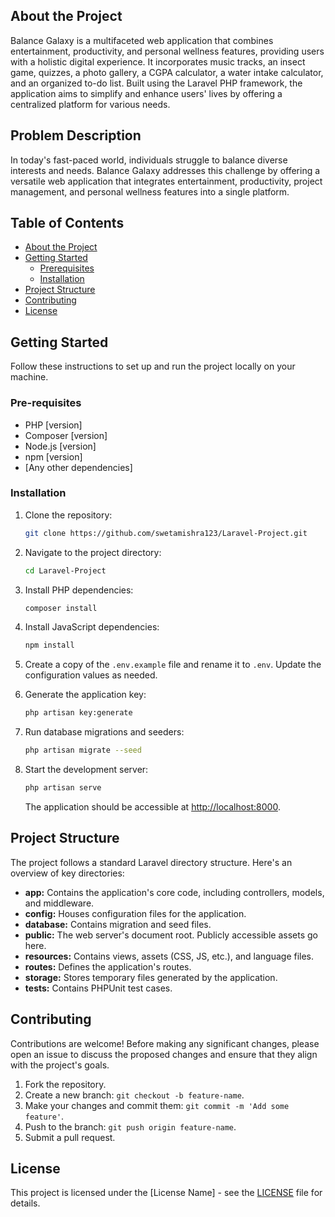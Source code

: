 ## About the Project

Balance Galaxy is a multifaceted web application that combines entertainment, productivity, and personal wellness features, providing users with a holistic digital experience. It incorporates music tracks, an insect game, quizzes, a photo gallery, a CGPA calculator, a water intake calculator, and an organized to-do list. Built using the Laravel PHP framework, the application aims to simplify and enhance users' lives by offering a centralized platform for various needs.

## Problem Description
In today's fast-paced world, individuals struggle to balance diverse interests and needs. Balance Galaxy addresses this challenge by offering a versatile web application that integrates entertainment, productivity, project management, and personal wellness features into a single platform.

## Table of Contents

- [About the Project](#about-the-project)
- [Getting Started](#getting-started)
  - [Prerequisites](#pre-requisites)
  - [Installation](#installation)
- [Project Structure](#project-structure)
- [Contributing](#contributing)
- [License](#license)


## Getting Started

Follow these instructions to set up and run the project locally on your machine.

### Pre-requisites

- PHP [version]
- Composer [version]
- Node.js [version]
- npm [version]
- [Any other dependencies]

### Installation

1. Clone the repository:

   ```bash
   git clone https://github.com/swetamishra123/Laravel-Project.git
   ```

2. Navigate to the project directory:

   ```bash
   cd Laravel-Project
   ```

3. Install PHP dependencies:

   ```bash
   composer install
   ```

4. Install JavaScript dependencies:

   ```bash
   npm install
   ```

5. Create a copy of the `.env.example` file and rename it to `.env`. Update the configuration values as needed.

6. Generate the application key:

   ```bash
   php artisan key:generate
   ```

7. Run database migrations and seeders:

   ```bash
   php artisan migrate --seed
   ```

8. Start the development server:

   ```bash
   php artisan serve
   ```

   The application should be accessible at [http://localhost:8000](http://localhost:8000).

## Project Structure

The project follows a standard Laravel directory structure. Here's an overview of key directories:

- **app:** Contains the application's core code, including controllers, models, and middleware.
- **config:** Houses configuration files for the application.
- **database:** Contains migration and seed files.
- **public:** The web server's document root. Publicly accessible assets go here.
- **resources:** Contains views, assets (CSS, JS, etc.), and language files.
- **routes:** Defines the application's routes.
- **storage:** Stores temporary files generated by the application.
- **tests:** Contains PHPUnit test cases.

## Contributing

Contributions are welcome! Before making any significant changes, please open an issue to discuss the proposed changes and ensure that they align with the project's goals.

1. Fork the repository.
2. Create a new branch: `git checkout -b feature-name`.
3. Make your changes and commit them: `git commit -m 'Add some feature'`.
4. Push to the branch: `git push origin feature-name`.
5. Submit a pull request.

## License

This project is licensed under the [License Name] - see the [LICENSE](LICENSE) file for details.
